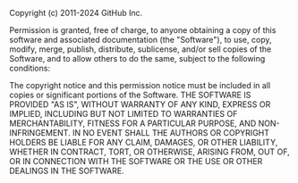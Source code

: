 Copyright (c) 2011-2024 GitHub Inc.

Permission is granted, free of charge, to anyone obtaining a copy of this software and associated documentation (the "Software"), to use, copy, modify, merge, publish, distribute, sublicense, and/or sell copies of the Software, and to allow others to do the same, subject to the following conditions:

The copyright notice and this permission notice must be included in all copies or significant portions of the Software.
THE SOFTWARE IS PROVIDED "AS IS", WITHOUT WARRANTY OF ANY KIND, EXPRESS OR IMPLIED, INCLUDING BUT NOT LIMITED TO WARRANTIES OF MERCHANTABILITY, FITNESS FOR A PARTICULAR PURPOSE, AND NON-INFRINGEMENT. IN NO EVENT SHALL THE AUTHORS OR COPYRIGHT HOLDERS BE LIABLE FOR ANY CLAIM, DAMAGES, OR OTHER LIABILITY, WHETHER IN CONTRACT, TORT, OR OTHERWISE, ARISING FROM, OUT OF, OR IN CONNECTION WITH THE SOFTWARE OR THE USE OR OTHER DEALINGS IN THE SOFTWARE.
